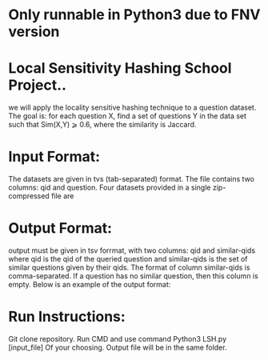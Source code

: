 # Only runnable in Python3 due to FNV version

# Local Sensitivity Hashing School Project..

we will apply the locality sensitive hashing technique to a question dataset. The goal is: for each question X, find a set of questions Y in the data set such that Sim(X,Y) ⩾ 0.6, where the similarity is Jaccard. 

# Input Format:
The datasets are given in tvs (tab-separated) format. The file contains two columns: qid and question. Four datasets provided in a single zip-compressed file are

# Output Format:
output must be given in tsv forrmat, with two columns: qid and similar-qids where qid is the qid of the queried question and similar-qids is the set of similar questions given by their qids. The format of column similar-qids is comma-separated. If a question has no similar question, then this column is empty. Below is an example of the output format: 

# Run Instructions:
Git clone repository.
Run CMD and use command Python3 LSH.py [input_file] Of your choosing. Output file will be in the same folder.
